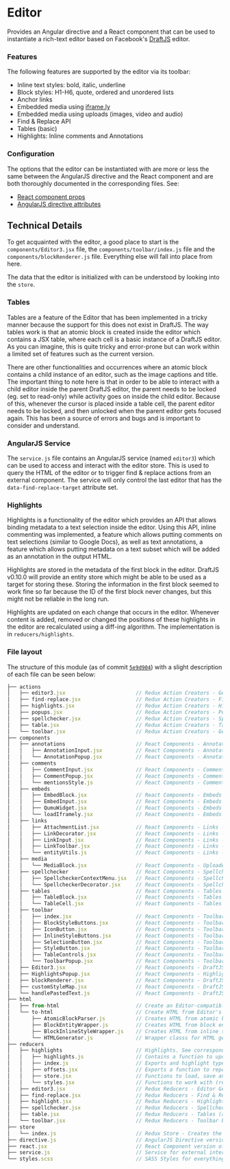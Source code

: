 # Editor

Provides an Angular directive and a React component that can be used to instantiate a rich-text editor based on Facebook's
[DraftJS](https://draftjs.org/) editor.

### Features

The following features are supported by the editor via its toolbar:

- Inline text styles: bold, italic, underline
- Block styles: H1-H6, quote, ordered and unordered lists
- Anchor links
- Embedded media using [iframe.ly](https://iframely.com/)
- Embedded media using uploads (images, video and audio)
- Find & Replace API
- Tables (basic)
- Highlights: Inline comments and Annotations

### Configuration

The options that the editor can be instantiated with are more or less the same between the AngularJS directive and the React component and are
both thoroughly documented in the corresponding files. See:

- [React component props](https://github.com/superdesk/superdesk-client-core/blob/5e9d90424608b320633cc24e0ba1d550ac9f6699/scripts/core/editor3/react.jsx#L53-L99)
- [AngularJS directive attributes](https://github.com/superdesk/superdesk-client-core/blob/5e9d90424608b320633cc24e0ba1d550ac9f6699/scripts/core/editor3/directive.js#L30-L137)

## Technical Details

To get acquainted with the editor, a good place to start is the `components/Editor3.jsx` file, the `components/toolbar/index.js` file and
the `components/blockRenderer.js` file. Everything else will fall into place from here.

The data that the editor is initialized with can be understood by looking into the `store`.

### Tables

Tables are a feature of the Editor that has been implemented in a tricky manner because the support for this does not exist in DraftJS.
The way tables work is that an atomic block is created inside the editor which contains a JSX table, where each cell is a basic instance
of a DraftJS editor. As you can imagine, this is quite tricky and error-prone but can work within a limited set of features such as the
current version.

There are other functionalities and occurrences where an atomic block contains a child instance of an editor, such as the image captions
and title. The important thing to note here is that in order to be able to interact with a child editor inside the parent DraftJS editor,
the parent needs to be locked (eg. set to read-only) while activity goes on inside the child editor. Because of this, whenever the cursor is
placed inside a table cell, the parent editor needs to be locked, and then unlocked when the parent editor gets focused again. This has been
a source of errors and bugs and is important to consider and understand.

### AngularJS Service

The `service.js` file contains an AngularJS service (named `editor3`) which can be used to access and interact with the editor store. This is
used to query the HTML of the editor or to trigger find & replace actions from an external component. The service will only control the last
editor that has the `data-find-replace-target` attribute set.

### Highlights

Highlights is a functionality of the editor which provides an API that allows binding metadata to a text selection inside the editor. Using this API,
inline commenting was implemented, a feature which allows putting comments on text selections (similar to Google Docs), as well as text
annotations, a feature which allows putting metadata on a text subset which will be added as an annotation in the output HTML.

Highlights are stored in the metadata of the first block in the editor. DraftJS v0.10.0 will provide an entity store which might be able to be
used as a target for storing these. Storing the information in the first block seemed to work fine so far because the ID of the first block
never changes, but this might not be reliable in the long run.

Highlights are updated on each change that occurs in the editor. Whenever content is added, removed or changed the positions of these highlights
in the editor are recalculated using a diff-ing algorithm. The implementation is in `reducers/highlights`.

### File layout

The structure of this module (as of commit [`5e9d904`](https://github.com/superdesk/superdesk-client-core/commit/5e9d90424608b320633cc24e0ba1d550ac9f6699)) with a slight description of each file can be seen below:

```js
├── actions
│   ├── editor3.jsx                       // Redux Action Creators - General Editor Actions
│   ├── find-replace.jsx                  // Redux Action Creators - Find & Replace
│   ├── highlights.jsx                    // Redux Action Creators - Highlights
│   ├── popups.jsx                        // Redux Action Creators - Popup actions
│   ├── spellchecker.jsx                  // Redux Action Creators - Spellchecker
│   ├── table.jsx                         // Redux Action Creators - Tables
│   └── toolbar.jsx                       // Redux Action Creators - General Toolbar Actions
├── components
│   ├── annotations                       // React Components - Annotations
│   │   ├── AnnotationInput.jsx           // React Components - Annotations - Creation Popup
│   │   └── AnnotationPopup.jsx           // React Components - Annotations - Viewing Popup
│   ├── comments
│   │   ├── CommentInput.jsx              // React Components - Comments - Creation Popup
│   │   ├── CommentPopup.jsx              // React Components - Comments - Viewing Popup
│   │   └── mentionsStyle.js              // React Components - Comments - User mentions styling (used by react-mentions dependency)
│   ├── embeds
│   │   ├── EmbedBlock.jsx                // React Components - Embeds - Editor Block
│   │   ├── EmbedInput.jsx                // React Components - Embeds - Creation Popup
│   │   ├── QumuWidget.jsx                // React Components - Embeds - Qumu Widget Editor Block
│   │   └── loadIframely.jsx              // React Components - Embeds - iframe.ly initialization script
│   ├── links
│   │   ├── AttachmentList.jsx            // React Components - Links - Creation Popup Tab for linking to item attachements (Superdesk specific)
│   │   ├── LinkDecorator.jsx             // React Components - Links - Decorator (see https://draftjs.org/docs/advanced-topics-decorators.html)
│   │   ├── LinkInput.jsx                 // React Components - Links - Creation Popup
│   │   ├── LinkToolbar.jsx               // React Components - Links - Mini toolbar (shows under regular toolbar when cursor is on link)
│   │   └── entityUtils.js                // React Components - Links - Utilities to simplify working with DraftJS entities
│   ├── media
│   │   └── MediaBlock.jsx                // React Components - Uploaded Media (audio, video, image) - Editor Block
│   ├── spellchecker                      // React Components - Spellchecker (mostly Superdesk specific using the Tansa service)
│   │   ├── SpellcheckerContextMenu.jsx   // React Components - Spellchecker - Context Menu (shows when right-clicking typos)
│   │   └── SpellcheckerDecorator.jsx     // React Components - Spellchecker - Decorator (see https://draftjs.org/docs/advanced-topics-decorators.html)
│   ├── tables                            // React Components - Tables - See specific section in README document.
│   │   ├── TableBlock.jsx                // React Components - Tables - Editor Block
│   │   └── TableCell.jsx                 // React Components - Tables - Table Cell
│   ├── toolbar
│   │   ├── index.jsx                     // React Components - Toolbar - Actual component which puts everything together
│   │   ├── BlockStyleButtons.jsx         // React Components - Toolbar - Block styling buttons (header, quote, etc)
│   │   ├── IconButton.jsx                // React Components - Toolbar - Generic Icon button
│   │   ├── InlineStyleButtons.jsx        // React Components - Toolbar - Inline text styling buttons (bold, italic, etc)
│   │   ├── SelectionButton.jsx           // React Components - Toolbar - Generic button which gets enabled only when text is selected
│   │   ├── StyleButton.jsx               // React Components - Toolbar - Generic button that can be toggled (used by inline and block styles)
│   │   ├── TableControls.jsx             // React Components - Toolbar - Set of buttons used for tables (add row/col, toggle header)
│   │   └── ToolbarPopup.jsx              // React Components - Toolbar - General component wrapping all popups (for creating annotations, links, embeds, etc)
│   ├── Editor3.jsx                       // React Components - DraftJS Editor - Base Editor Implementation
│   ├── HighlightsPopup.jsx               // React Components - Highlights Popup - Shows when a highlight (comment or annotation) is selected.
│   ├── blockRenderer.jsx                 // React Components - DraftJS Block Renderer - renders atomic blocks (see https://draftjs.org/docs/advanced-topics-block-components.html)
│   ├── customStyleMap.jsx                // React Components - DraftJS Custom Style map (see https://draftjs.org/docs/advanced-topics-inline-styles.html)
│   └── handlePastedText.js               // React Components - DraftJS Text Pasting callback (see https://draftjs.org/docs/api-reference-editor.html)
├── html
│   ├── from-html                         // Create an Editor-compatible ContentState from HTML
│   └── to-html                           // Create HTML from Editor's DraftJS ContentState
│       ├── AtomicBlockParser.js          // Creates HTML from atomic blocks
│       ├── BlockEntityWrapper.js         // Creates HTML from block entities
│       ├── BlockInlineStyleWrapper.js    // Creates HTML from inline styles
│       └── HTMLGenerator.js              // Wrapper classs for HTML generation
├── reducers
│   ├── highlights                        // Highlights. See corresponding section in README document.
│   │   ├── highlights.js                 // Contains a function to update highlights positions when content changes
│   │   ├── index.js                      // Exports and highlight types
│   │   ├── offsets.jsx                   // Exports a function to reposition highlights based on new editor state
│   │   ├── store.jsx                     // Functions to load, save and replace highlights.
│   │   └── styles.jsx                    // Functions to work with (re)drawing the highlights in the editor
│   ├── editor3.jsx                       // Redux Reducers - Editor Generic
│   ├── find-replace.jsx                  // Redux Reducers - Find & Replace related
│   ├── highlight.jsx                     // Redux Reducers - Highlights specific
│   ├── spellchecker.jsx                  // Redux Reducers - Spellchecker (correct, add to dictionary, etc.)
│   ├── table.jsx                         // Redux Reducers - Tables (add/remove rows/cols, toggle headers, etc)
│   └── toolbar.jsx                       // Redux Reducers - Toolbar buttons
├── store                                        
│   └── index.js                          // Redux Store - Creates the Redux store based on various options and settings
├── directive.js                          // AngularJS Directive version of Editor
├── react.jsx                             // React Component version of Editor
├── service.js                            // Service for external interaction with editor (see "Service" section)
└── styles.scss                           // SASS Styles for everything editor related
```
